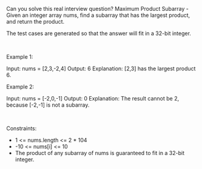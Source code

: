 Can you solve this real interview question? Maximum Product Subarray - Given an integer array nums, find a subarray that has the largest product, and return the product.

The test cases are generated so that the answer will fit in a 32-bit integer.

 

Example 1:


Input: nums = [2,3,-2,4]
Output: 6
Explanation: [2,3] has the largest product 6.


Example 2:


Input: nums = [-2,0,-1]
Output: 0
Explanation: The result cannot be 2, because [-2,-1] is not a subarray.


 

Constraints:

 * 1 <= nums.length <= 2 * 104
 * -10 <= nums[i] <= 10
 * The product of any subarray of nums is guaranteed to fit in a 32-bit integer.